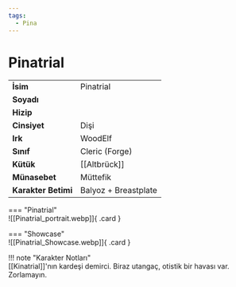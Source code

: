 ```yaml
---
tags:
  - Pina
---  
```

# Pinatrial   
  
<div class="grid" markdown>  
  
|  |  |  
|---|---|  
| **İsim** | Pinatrial |  
| **Soyadı** |  |  
| **Hizip** |  |  
| **Cinsiyet** | Dişi |  
| **Irk** | WoodElf |  
| **Sınıf** | Cleric (Forge) |  
| **Kütük** | [[Altbrück]] |  
| **Münasebet** | Müttefik |  
| **Karakter Betimi** | Balyoz + Breastplate |  
  
  
=== "Pinatrial"  
	![[Pinatrial_portrait.webp]]{ .card }  
  
=== "Showcase"  
	![[Pinatrial_Showcase.webp]]{ .card }  
  
</div>  
  
!!! note "Karakter Notları"  
	[[Kinatrial]]'nın kardeşi demirci. Biraz utangaç, otistik bir havası var. Zorlamayın.   